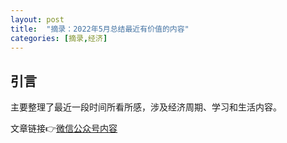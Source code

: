 ```yaml
---
layout: post
title:  "摘录：2022年5月总结最近有价值的内容"
categories: [摘录,经济]
---
```


## 引言

主要整理了最近一段时间所看所感，涉及经济周期、学习和生活内容。

文章链接👉[微信公众号内容](https://mp.weixin.qq.com/s?__biz=MzkxMzI5NzIwNQ==&mid=2247484075&idx=1&sn=c3a50f1ee651c036f07aaa683cfe58b5&chksm=c17e98f1f60911e7ec2e41e7362f85d851b5ee63bf41f6f0367da2ef88860bd50c388599436e&token=807558937&lang=zh_CN#rd)

